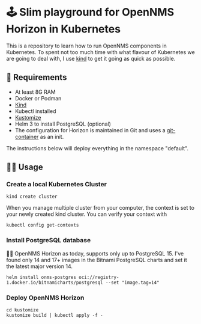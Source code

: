 # 🕹️ Slim playground for OpenNMS Horizon in Kubernetes

This is a repository to learn how to run OpenNMS components in Kubernetes.
To spent not too much time with what flavour of Kubernetes we are going to deal with, I use [kind](https://kind.sigs.k8s.io/) to get it going as quick as possible.

## 💅 Requirements

* At least 8G RAM
* Docker or Podman
* [Kind](https://kind.sigs.k8s.io/)
* Kubectl installed
* [Kustomize](https://kustomize.io/)
* Helm 3 to install PostgreSQL (optional)
* The configuration for Horizon is maintained in Git and uses a [git-container](https://github.com/labmonkeys-space/app-container/tree/main/git) as an init.

The instructions below will deploy everything in the namespace "default".

## 👩‍🔧 Usage

### Create a local Kubernetes Cluster

```shell
kind create cluster
```

When you manage multiple cluster from your computer, the context is set to your newly created kind cluster.
You can verify your context with

```shell
kubectl config get-contexts
```

### Install PostgreSQL database

💁‍♀️ OpenNMS Horizon as today, supports only up to PostgreSQL 15.
I've found only 14 and 17+ images in the Bitnami PostgreSQL charts and set it the latest major version 14.

```shell
helm install onms-postgres oci://registry-1.docker.io/bitnamicharts/postgresql --set "image.tag=14"
```

### Deploy OpenNMS Horizon

```shell
cd kustomize
kustomize build | kubectl apply -f -
```
